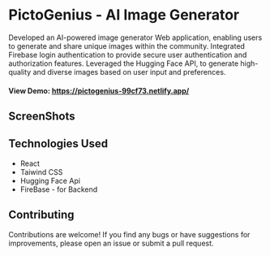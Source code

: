 # PictoGenius - AI Image Generator

Developed an AI-powered image generator Web application, enabling users to generate and share unique images within the community.
Integrated Firebase login authentication to provide secure user authentication and authorization features.
Leveraged the Hugging Face API, to generate high-quality and diverse images based on user input and preferences.

#### View Demo: https://pictogenius-99cf73.netlify.app/

## ScreenShots

## Technologies Used
- React
- Taiwind CSS
- Hugging Face Api
- FireBase - for Backend

## Contributing
Contributions are welcome! If you find any bugs or have suggestions for improvements, please open an issue or submit a pull request.
